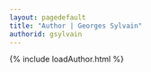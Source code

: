 ```yaml
---
layout: pagedefault
title: "Author | Georges Sylvain"
authorid: gsylvain
---
```

{% include loadAuthor.html %}
